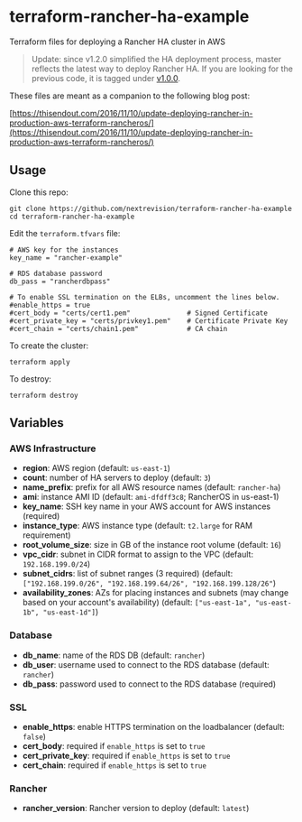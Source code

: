 # terraform-rancher-ha-example
Terraform files for deploying a Rancher HA cluster in AWS

> Update: since v1.2.0 simplified the HA deployment process, master reflects the latest way to deploy Rancher HA. If you are looking for the previous code, it is tagged under [v1.0.0](https://github.com/nextrevision/terraform-rancher-ha-example/tree/v1.0.0).

These files are meant as a companion to the following blog post:

[https://thisendout.com/2016/11/10/update-deploying-rancher-in-production-aws-terraform-rancheros/](https://thisendout.com/2016/11/10/update-deploying-rancher-in-production-aws-terraform-rancheros/)

## Usage

Clone this repo:

```
git clone https://github.com/nextrevision/terraform-rancher-ha-example
cd terraform-rancher-ha-example
```

Edit the `terraform.tfvars` file:

```
# AWS key for the instances
key_name = "rancher-example"

# RDS database password
db_pass = "rancherdbpass"

# To enable SSL termination on the ELBs, uncomment the lines below.
#enable_https = true
#cert_body = "certs/cert1.pem"              # Signed Certificate
#cert_private_key = "certs/privkey1.pem"    # Certificate Private Key
#cert_chain = "certs/chain1.pem"            # CA chain
```

To create the cluster:

```
terraform apply
```

To destroy:

```
terraform destroy
```

## Variables

### AWS Infrastructure
* **region**: AWS region (default: `us-east-1`)
* **count**: number of HA servers to deploy (default: `3`)
* **name_prefix**: prefix for all AWS resource names (default: `rancher-ha`)
* **ami**: instance AMI ID (default: `ami-dfdff3c8`; RancherOS in us-east-1)
* **key_name**: SSH key name in your AWS account for AWS instances (required)
* **instance_type**: AWS instance type (default: `t2.large` for RAM requirement)
* **root_volume_size**: size in GB of the instance root volume (default: `16`)
* **vpc_cidr**: subnet in CIDR format to assign to the VPC (default: `192.168.199.0/24`)
* **subnet_cidrs**: list of subnet ranges (3 required) (default: `["192.168.199.0/26", "192.168.199.64/26", "192.168.199.128/26"`)
* **availability_zones**: AZs for placing instances and subnets (may change based on your account's availability) (default: `["us-east-1a", "us-east-1b", "us-east-1d"]`)

### Database
* **db_name**: name of the RDS DB (default: `rancher`)
* **db_user**: username used to connect to the RDS database (default: `rancher`)
* **db_pass**: password used to connect to the RDS database (required)

### SSL
* **enable_https**: enable HTTPS termination on the loadbalancer (default: `false`)
* **cert_body**: required if `enable_https` is set to `true`
* **cert_private_key**: required if `enable_https` is set to `true`
* **cert_chain**: required if `enable_https` is set to `true`

### Rancher
* **rancher_version**: Rancher version to deploy (default: `latest`)
